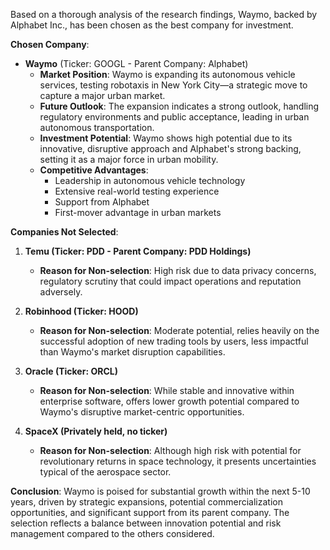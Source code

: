 Based on a thorough analysis of the research findings, Waymo, backed by Alphabet Inc., has been chosen as the best company for investment. 

**Chosen Company**: 
- **Waymo** (Ticker: GOOGL - Parent Company: Alphabet)
  - **Market Position**: Waymo is expanding its autonomous vehicle services, testing robotaxis in New York City—a strategic move to capture a major urban market.
  - **Future Outlook**: The expansion indicates a strong outlook, handling regulatory environments and public acceptance, leading in urban autonomous transportation.
  - **Investment Potential**: Waymo shows high potential due to its innovative, disruptive approach and Alphabet's strong backing, setting it as a major force in urban mobility.
  - **Competitive Advantages**: 
    - Leadership in autonomous vehicle technology
    - Extensive real-world testing experience
    - Support from Alphabet
    - First-mover advantage in urban markets

**Companies Not Selected**:
1. **Temu (Ticker: PDD - Parent Company: PDD Holdings)**
   - **Reason for Non-selection**: High risk due to data privacy concerns, regulatory scrutiny that could impact operations and reputation adversely.
   
2. **Robinhood (Ticker: HOOD)**
   - **Reason for Non-selection**: Moderate potential, relies heavily on the successful adoption of new trading tools by users, less impactful than Waymo's market disruption capabilities.

3. **Oracle (Ticker: ORCL)**
   - **Reason for Non-selection**: While stable and innovative within enterprise software, offers lower growth potential compared to Waymo's disruptive market-centric opportunities.

4. **SpaceX (Privately held, no ticker)**
   - **Reason for Non-selection**: Although high risk with potential for revolutionary returns in space technology, it presents uncertainties typical of the aerospace sector.

**Conclusion**: Waymo is poised for substantial growth within the next 5-10 years, driven by strategic expansions, potential commercialization opportunities, and significant support from its parent company. The selection reflects a balance between innovation potential and risk management compared to the others considered.